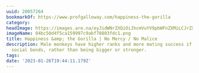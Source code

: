 ```yaml
---
uuid: 20057264
bookmarkOf: https://www.profgalloway.com/happiness-the-gorilla
category:
headImage: https://images.are.na/eyJidWNrZXQiOiJhcmVuYV9pbWFnZXMiLCJrZXkiOiIyMDA1NzI2NC9vcmlnaW5hbF8wNGJjNTBkNGY1Y2ExNTk5OTdjOWFiZjcwODAzZmRjMS5wbmciLCJlZGl0cyI6eyJyZXNpemUiOnsid2lkdGgiOjEyMDAsImhlaWdodCI6MTIwMCwiZml0IjoiaW5zaWRlIiwid2l0aG91dEVubGFyZ2VtZW50Ijp0cnVlfSwid2VicCI6eyJxdWFsaXR5Ijo5MH0sImpwZWciOnsicXVhbGl0eSI6OTB9LCJyb3RhdGUiOm51bGx9fQ==?bc=0
imageName: 04bc50d4f5ca159997c9abf70803fdc1.png
title: Happiness &amp; the Gorilla | No Mercy / No Malice
description: Male monkeys have higher ranks and more mating success if they have more
  social bonds, rather than being bigger or stronger.
tags:
date: '2023-01-26T19:44:11.179Z'
---
```

